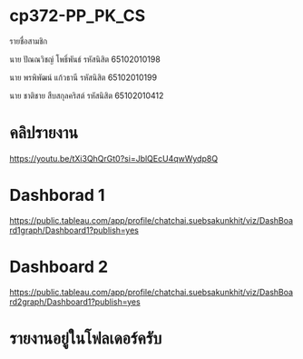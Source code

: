 # cp372-PP_PK_CS
รายชื่อสามชิก

นาย ปัณณวิชญ์ โพธิ์พันธ์  รหัสนิสิต 65102010198 

นาย พรพิพัฒน์ แก้วธานี รหัสนิสิต 65102010199

นาย ชาติชาย สืบสกุลคริสต์ รหัสนิสิต 65102010412

# คลิปรายงาน
https://youtu.be/tXi3QhQrGt0?si=JblQEcU4qwWydp8Q

# Dashborad 1
https://public.tableau.com/app/profile/chatchai.suebsakunkhit/viz/DashBoard1graph/Dashboard1?publish=yes

# Dashboard 2
https://public.tableau.com/app/profile/chatchai.suebsakunkhit/viz/DashBoard2graph/Dashboard1?publish=yes

# รายงานอยู่ในโฟลเดอร์ครับ
